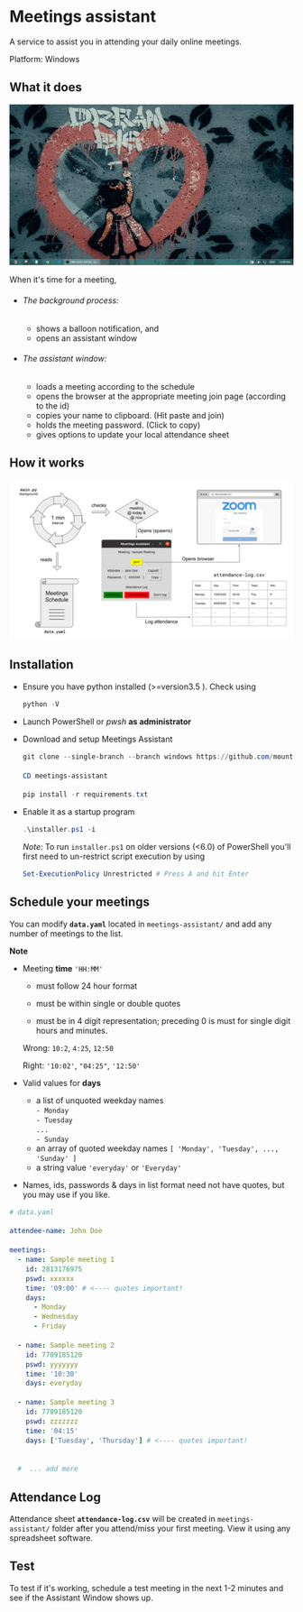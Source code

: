# Meetings assistant

A service to assist you in attending your daily online meetings.

Platform: Windows

## What it does

![Demo](images/demo.gif)

When it's time for a meeting,

- ###### The background process:

  - shows a balloon notification, and
  - opens an assistant window

- ###### The assistant window:

  - loads a meeting according to the schedule
  - opens the browser at the appropriate meeting join page (according to the id)
  - copies your name to clipboard. (Hit paste and join)
  - holds the meeting password. (Click to copy)
  - gives options to update your local attendance sheet

## How it works

![Overview](images/overview.svg)

## Installation

- Ensure you have python installed (>=version3.5 ). Check using

  ```powershell
  python -V
  ```



- Launch PowerShell or *pwsh* **as administrator**

- Download and setup Meetings Assistant

  ```powershell
  git clone --single-branch --branch windows https://github.com/mountAP/meetings-assistant.git
  
  CD meetings-assistant
  
  pip install -r requirements.txt
  ```

- Enable it as a startup program

  ```powershell
  .\installer.ps1 -i
  ```

  *Note:* To run `installer.ps1` on older versions (<6.0) of PowerShell you'll first need to un-restrict script execution by using

  ```powershell
  Set-ExecutionPolicy Unrestricted # Press A and hit Enter
  ```
  

## Schedule your meetings

You can modify **`data.yaml`** located in `meetings-assistant/` and add any number of meetings to the list.

**Note**

- Meeting **time** `'HH:MM'`

  - must follow 24 hour format

  - must be within single or double quotes 

  - must be in 4 digit representation; preceding 0 is must for single digit hours and minutes. 

  Wrong: `10:2`, `4:25`, `12:50` 

  Right: `'10:02'`, `"04:25"`, `'12:50'`

- Valid values for **days**
  - a list of unquoted weekday names<br>
    `- Monday`<br>
    `- Tuesday`<br>
    `...`<br>
    `- Sunday`<br>
  - an array of quoted weekday names
    `[ 'Monday', 'Tuesday', ..., 'Sunday' ]`
  - a string value
    `'everyday'` or `'Everyday'`
  
- Names, ids, passwords & days in list format need not have quotes, but you may use if you like.

```yaml
# data.yaml

attendee-name: John Doe

meetings:
  - name: Sample meeting 1
    id: 2813176975
    pswd: xxxxxx
    time: '09:00' # <---- quotes important!
    days:
      - Monday
      - Wednesday
      - Friday

  - name: Sample meeting 2
    id: 7709185120
    pswd: yyyyyyy
    time: '10:30'
    days: everyday

  - name: Sample meeting 3
    id: 7709185120
    pswd: zzzzzzz
    time: '04:15'
    days: ['Tuesday', 'Thursday'] # <---- quotes important!


  #  ... add more
```

## Attendance Log

Attendance sheet **`attendance-log.csv`** will be created in `meetings-assistant/` folder after you attend/miss your first meeting. View it using any spreadsheet software.

## Test

To test if it's working, schedule a test meeting in the next 1-2 minutes and see if the Assistant Window shows up.
